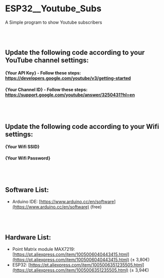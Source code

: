 # ESP32__Youtube_Subs
A Simple program to show Youtube subscribers

\
&nbsp;

## Update the following code according to your YouTube channel settings:
#### {Your API Key} - Follow these steps: https://developers.google.com/youtube/v3/getting-started

#### {Your Channel ID} - Follow these steps: https://support.google.com/youtube/answer/3250431?hl=en


\
&nbsp;


## Update the following code according to your Wifi settings:
#### {Your Wifi SSID}
#### {Your Wifi Password}

\
&nbsp;

## Software List:
- Arduino IDE: [https://www.arduino.cc/en/software](https://www.arduino.cc/en/software) (free)

\
&nbsp;

## Hardware List:
- Point Matrix module MAX7219: [https://pt.aliexpress.com/item/1005006040443415.html](https://pt.aliexpress.com/item/1005006040443415.html) (± 3,80€)
- ESP32: [https://pt.aliexpress.com/item/1005006351235505.html](https://pt.aliexpress.com/item/1005006351235505.html) (± 3,94€)
